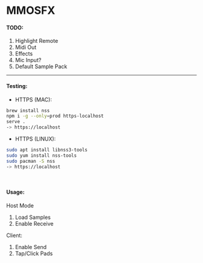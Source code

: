 
# MMOSFX


#### TODO:
1. Highlight Remote
2. Midi Out
3. Effects
4. Mic Input?
5. Default Sample Pack

----------

#### Testing:
* HTTPS (MAC):
```sh
brew install nss
npm i -g --only=prod https-localhost
serve .
-> https://localhost
```

* HTTPS (LINUX):
```sh
sudo apt install libnss3-tools
sudo yum install nss-tools
sudo pacman -S nss
-> https://localhost
```

<br>

#### Usage:

Host Mode
1. Load Samples
2. Enable Receive

Client:
1. Enable Send
2. Tap/Click Pads





